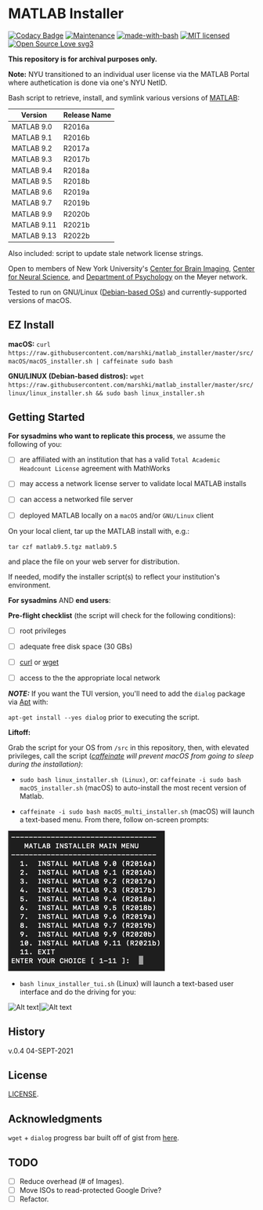 # MATLAB Installer

[![Codacy Badge](https://api.codacy.com/project/badge/Grade/c7574e6abc1840ab95a0f622170a9af1)](https://www.codacy.com/app/marshki/matlab_installer?utm_source=github.com&amp;utm_medium=referral&amp;utm_content=marshki/matlab_installer&amp;utm_campaign=Badge_Grade)
[![Maintenance](https://img.shields.io/badge/Maintained%3F-yes-green.svg)](https://GitHub.com/Naereen/StrapDown.js/graphs/commit-activity)
[![made-with-bash](https://img.shields.io/badge/Made%20with-Bash-1f425f.svg)](https://www.gnu.org/software/bash/)
[![MIT licensed](https://img.shields.io/badge/license-MIT-blue.svg)](https://raw.githubusercontent.com/hyperium/hyper/master/LICENSE)
[![Open Source Love svg3](https://badges.frapsoft.com/os/v3/open-source.svg?v=103)](https://github.com/ellerbrock/open-source-badges/)

**This repository is for archival purposes only.**

**Note:** NYU transitioned to an individual user license via the MATLAB Portal where authetication is done via one's NYU NetID.

Bash script to retrieve, install, and symlink various versions of [MATLAB](https://www.mathworks.com/products/matlab.html):

|Version     |Release Name|
|------------|------------|
|MATLAB 9.0  |R2016a      |
|MATLAB 9.1  |R2016b      |
|MATLAB 9.2  |R2017a      |
|MATLAB 9.3  |R2017b      |
|MATLAB 9.4  |R2018a      |
|MATLAB 9.5  |R2018b      |
|MATLAB 9.6  |R2019a      |
|MATLAB 9.7  |R2019b      |
|MATLAB 9.9  |R2020b      |
|MATLAB 9.11 |R2021b      |
|MATLAB 9.13 |R2022b      |

Also included: script to update stale network license strings.

Open to members of New York University's [Center for Brain Imaging](http://cbi.nyu.edu/), [Center for Neural Science](http://www.cns.nyu.edu/), and [Department of Psychology](http://www.psych.nyu.edu/psychology.html) on the Meyer network.

Tested to run on GNU/Linux ([Debian-based OSs](https://www.debian.org/derivatives/#list)) and currently-supported versions of macOS.

## EZ Install

**macOS:** `curl https://raw.githubusercontent.com/marshki/matlab_installer/master/src/macOS/macOS_installer.sh | caffeinate sudo bash`

**GNU/LINUX (Debian-based distros):**
`wget https://raw.githubusercontent.com/marshki/matlab_installer/master/src/linux/linux_installer.sh && sudo bash linux_installer.sh`

## Getting Started

**For sysadmins who want to replicate this process**, we assume the following of you:

- [ ] are affiliated with an institution that has a valid `Total Academic Headcount License` agreement with MathWorks

- [ ] may access a network license server to validate local MATLAB installs

- [ ] can access a networked file server

- [ ] deployed MATLAB locally on a `macOS` and/or `GNU/Linux` client

On your local client, tar up the MATLAB install with, e.g.:

`tar czf matlab9.5.tgz matlab9.5`

and place the file on your web server for distribution.

If needed, modify the installer script(s) to reflect your institution's environment.

**For sysadmins** AND **end users**:

__Pre-flight checklist__ (the script will check for the following conditions):

- [ ] root privileges

- [ ] adequate free disk space (30 GBs)

- [ ] [curl](https://curl.haxx.se/docs/manpage.html) or [wget](https://www.gnu.org/software/wget/)

- [ ]  access to the the appropriate local network

**_NOTE:_** If you want the TUI version, you'll need to add the `dialog` package via [Apt](https://wiki.debian.org/Apt) with:

`apt-get install --yes dialog` prior to executing the script.

__Liftoff:__

Grab the script for your OS from `/src` in this repository, then, with elevated privileges, call the script (*[caffeinate](https://ss64.com/osx/caffeinate.html) will prevent macOS from going to sleep during the installation)*:

* `sudo bash linux_installer.sh (Linux)`, or: `caffeinate -i sudo bash macOS_installer.sh` (macOS) to auto-install the most recent version of Matlab.

* `caffeinate -i sudo bash macOS_multi_installer.sh` (macOS) will launch a text-based menu. From there, follow on-screen prompts:

![Alt text](https://github.com/marshki/matlab_installer/blob/master/docs/matlab_multi.png "multi-install")

* `bash linux_installer_tui.sh` (Linux) will launch a text-based user interface and do the driving for you:

![Alt text](https://github.com/marshki/matlab_installer/blob/master/docs/wget_result.png "http response")|![Alt text](https://github.com/marshki/matlab_installer/blob/master/docs/wget_retrieve.png "retrieve")

## History
v.0.4 04-SEPT-2021

## License
[LICENSE](https://github.com/marshki/matlab_installer/blob/master/LICENSE).

## Acknowledgments
`wget` + `dialog` progress bar built off of gist from [here](https://gist.github.com/Gregsen/7822421).

## TODO

- [ ] Reduce overhead (# of Images).
- [ ] Move ISOs to read-protected Google Drive?
- [ ] Refactor.
